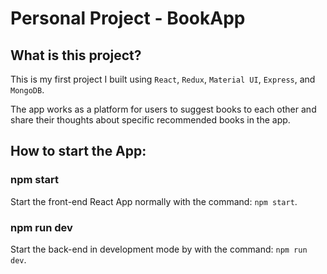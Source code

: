# Personal Project - BookApp
## What is this project?
This is my first project I built using `React`, `Redux`, `Material UI`, `Express`, and `MongoDB`. 

The app works as a platform for users to suggest books to each other and share their thoughts about specific recommended books in the app.  

## How to start the App: 
### npm start
Start the front-end React App normally with the command: `npm start`. 
### npm run dev
Start the back-end in development mode by with the command: `npm run dev`. 


